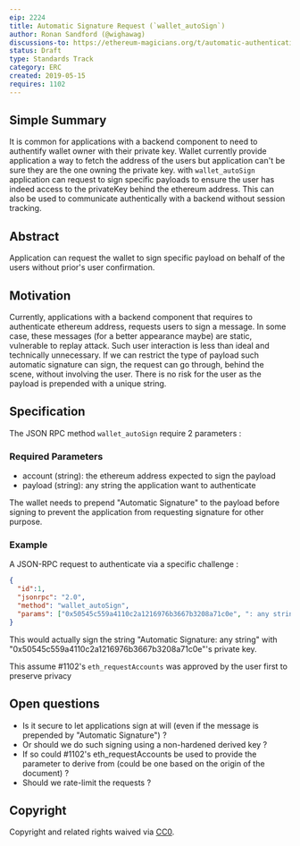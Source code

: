 ```yaml
---
eip: 2224
title: Automatic Signature Request (`wallet_autoSign`)
author: Ronan Sandford (@wighawag)
discussions-to: https://ethereum-magicians.org/t/automatic-authentication-signature/2429
status: Draft
type: Standards Track
category: ERC
created: 2019-05-15
requires: 1102
---
```


## Simple Summary
It is common for applications with a backend component to need to authentify wallet owner with their private key. Wallet currently provide application a way to fetch the address of the users but application can't be sure they are the one owning the private key.
with `wallet_autoSign` application can request to sign specific payloads to ensure the user has indeed access to the privateKey behind the ethereum address. This can also be used to communicate authentically with a backend without session tracking.

## Abstract
Application can request the wallet to sign specific payload on behalf of the users without prior's user confirmation.

## Motivation
Currently, applications with a backend component that requires to authenticate ethereum address, requests users to sign a message. In some case, these messages (for a better appearance maybe) are static, vulnerable to replay attack. 
Such user interaction is less than ideal and technically unnecessary. If we can restrict the type of payload such automatic signature can sign, the request can go through, behind the scene, without involving the user. There is no risk for the user as the payload is prepended with a unique string.

## Specification
The JSON RPC method `wallet_autoSign`  require 2 parameters :

### Required Parameters
- account (string): the ethereum address expected to sign the payload
- payload (string): any string the application want to authenticate

The wallet needs to prepend "Automatic Signature" to the payload before signing to prevent the application from requesting signature for other purpose. 

### Example
A JSON-RPC request to authenticate via a specific challenge :
```json
{
  "id":1,
  "jsonrpc": "2.0",
  "method": "wallet_autoSign",
  "params": ["0x50545c559a4110c2a1216976b3667b3208a71c0e", ": any string"]
}
```

This would actually sign the string "Automatic Signature: any string" with "0x50545c559a4110c2a1216976b3667b3208a71c0e"'s private key.

This assume #1102's ```eth_requestAccounts``` was approved by the user first to preserve privacy

## Open questions

- Is it secure to let applications sign at will (even if the message is prepended by  "Automatic Signature") ?
- Or should we do such signing using a non-hardened derived key ?
- If so could #1102's eth_requestAccounts be used to provide the parameter to derive from (could be one based on the origin of the document) ?
- Should we rate-limit the requests ?

## Copyright
Copyright and related rights waived via [CC0](https://creativecommons.org/publicdomain/zero/1.0/).